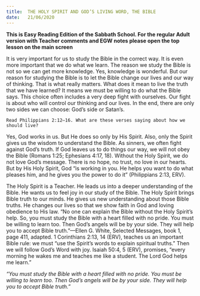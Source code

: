```yaml
---
title:  THE HOLY SPIRIT AND GOD’S LIVING WORD, THE BIBLE
date:   21/06/2020
---
```


**This is Easy Reading Edition of the Sabbath School. For the regular Adult version with Teacher comments and EGW notes please open the top lesson on the main screen** 

It is very important for us to study the Bible in the correct way. It is even more important that we do what we learn. The reason we study the Bible is not so we can get more knowledge. Yes, knowledge is wonderful. But our reason for studying the Bible is to let the Bible change our lives and our way of thinking. That is what really matters. What does it mean to live the truth that we have learned? It means we must be willing to do what the Bible says. This choice often includes a very deep fight with ourselves. Our fight is about who will control our thinking and our lives. In the end, there are only two sides we can choose: God’s side or Satan’s.

`Read Philippians 2:12–16. What are these verses saying about how we should live?`

Yes, God works in us. But He does so only by His Spirit. Also, only the Spirit gives us the wisdom to understand the Bible. As sinners, we often fight against God’s truth. If God leaves us to do things our way, we will not obey the Bible (Romans 1:25; Ephesians 4:17, 18). Without the Holy Spirit, we do not love God’s message. There is no hope, no trust, no love in our hearts. But by His Holy Spirit, God “is working in you. He helps you want to do what pleases him, and he gives you the power to do it” (Philippians 2:13, ERV).

The Holy Spirit is a Teacher. He leads us into a deeper understanding of the Bible. He wants us to feel joy in our study of the Bible. The Holy Spirit brings Bible truth to our minds. He gives us new understanding about those Bible truths. He changes our lives so that we show faith in God and loving obedience to His law. “No one can explain the Bible without the Holy Spirit’s help. So, you must study the Bible with a heart filled with no pride. You must be willing to learn too. Then God’s angels will be by your side. They will help you to accept Bible truth.”—Ellen G. White, Selected Messages, book 1, page 411, adapted. 1 Corinthians 2:13, 14 (ERV), teaches us an important Bible rule: we must “use the Spirit’s words to explain spiritual truths.” Then we will follow God’s Word with joy. Isaiah 50:4, 5 (ERV), promises, “every morning he wakes me and teaches me like a student. The Lord God helps me learn.”

_“You must study the Bible with a heart filled with no pride. You must be willing to learn too. Then God’s angels will be by your side. They will help you to accept Bible truth.”_
